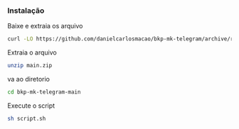 
### Instalação

Baixe e extraia os arquivo

```sh
curl -LO https://github.com/danielcarlosmacao/bkp-mk-telegram/archive/refs/heads/main.zip
```
Extraia o arquivo

```sh
unzip main.zip
```
va ao diretorio

```sh
cd bkp-mk-telegram-main
```
Execute o script

```sh
sh script.sh
```
